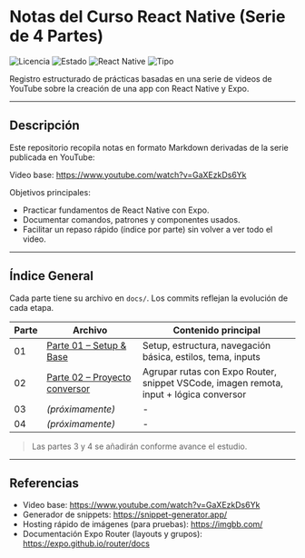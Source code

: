 <div>
	<h1>Notas del Curso React Native (Serie de 4 Partes)</h1>
	<p>
		<img alt="Licencia" src="https://img.shields.io/badge/license-MIT-green" />
		<img alt="Estado" src="https://img.shields.io/badge/avance-parte%2002-blue" />
		<img alt="React Native" src="https://img.shields.io/badge/react--native-expo-blue" />
		<img alt="Tipo" src="https://img.shields.io/badge/docs-notas-informational" />
	</p>
	<p>Registro estructurado de prácticas basadas en una serie de videos de YouTube sobre la creación de una app con React Native y Expo.</p>
</div>

---

## Descripción

Este repositorio recopila notas en formato Markdown derivadas de la serie publicada en YouTube:

Video base: https://www.youtube.com/watch?v=GaXEzkDs6Yk

Objetivos principales:

- Practicar fundamentos de React Native con Expo.
- Documentar comandos, patrones y componentes usados.
- Facilitar un repaso rápido (índice por parte) sin volver a ver todo el video.

---

## Índice General

Cada parte tiene su archivo en `docs/`. Los commits reflejan la evolución de cada etapa.

| Parte | Archivo                                                           | Contenido principal                                                                    |
| ----- | ----------------------------------------------------------------- | -------------------------------------------------------------------------------------- |
| 01    | [Parte 01 – Setup & Base](docs/parte_01_setup_base)               | Setup, estructura, navegación básica, estilos, tema, inputs                            |
| 02    | [Parte 02 – Proyecto conversor](docs/parte_02_proyecto_conversor) | Agrupar rutas con Expo Router, snippet VSCode, imagen remota, input + lógica conversor |
| 03    | _(próximamente)_                                                  | -                                                                                      |
| 04    | _(próximamente)_                                                  | -                                                                                      |

> Las partes 3 y 4 se añadirán conforme avance el estudio.

---

## Referencias

- Video base: https://www.youtube.com/watch?v=GaXEzkDs6Yk
- Generador de snippets: https://snippet-generator.app/
- Hosting rápido de imágenes (para pruebas): https://imgbb.com/
- Documentación Expo Router (layouts y grupos): https://expo.github.io/router/docs
